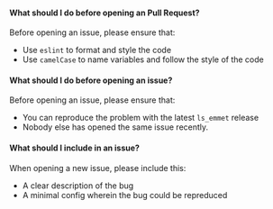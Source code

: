 #### What should I do before opening an Pull Request?

Before opening an issue, please ensure that:
  - Use `eslint` to format and style the code
  - Use `camelCase` to name variables and follow the style of the code

#### What should I do before opening an issue?

Before opening an issue, please ensure that:
  - You can reproduce the problem with the latest `ls_emmet` release
  - Nobody else has opened the same issue recently.

#### What should I include in an issue?

When opening a new issue, please include this:
  - A clear description of the bug
  - A minimal config wherein the bug could be repreduced

